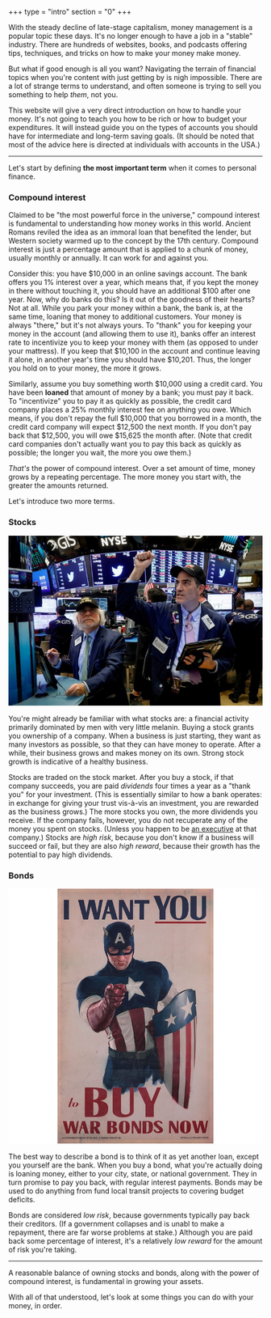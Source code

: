 +++
type = "intro"
section = "0"
+++

With the steady decline of late-stage capitalism, money management is a popular topic these days. It's no longer enough to have a job in a "stable" industry. There are hundreds of websites, books, and podcasts offering tips, techniques, and tricks on how to make your money make money.

But what if good enough is all you want? Navigating the terrain of financial topics when you're content with just getting by is nigh impossible. There are a lot of strange terms to understand, and often someone is trying to sell you something to help _them_, not you.

This website will give a very direct introduction on how to handle your money. It's not going to teach you how to be rich or how to budget your expenditures. It will instead guide you on the types of accounts you should have for intermediate and long-term saving goals. (It should be noted that most of the advice here is directed at individuals with accounts in the USA.)

* * *

Let's start by defining **the most important term** when it comes to personal finance.

### Compound interest

Claimed to be "the most powerful force in the universe," compound interest is fundamental to understanding how money works in this world. Ancient Romans reviled the idea as an immoral loan that benefited the lender, but Western society warmed up to the concept by the 17th century. Compound interest is just a percentage amount that is applied to a chunk of money, usually monthly or annually. It can work for and against you.

Consider this: you have $10,000 in an online savings account. The bank offers you 1% interest over a year, which means that, if you kept the money in there without touching it, you should have <tooltip tooltip="1% of $10,000 is $100">an additional $100 after one year</tooltip>. Now, why do banks do this? Is it out of the goodness of their hearts? Not at all. While you park your money within a bank, the bank is, at the same time, loaning that money to additional customers. Your money is always "there," but it's not always yours. To "thank" you for keeping your money in the account (and allowing them to use it), banks offer an interest rate to incentivize you to keep your money with them (as opposed to under your mattress). If you keep that $10,100 in the account and continue leaving it alone, in another year's time you should have <tooltip tooltip="1% of $10,100 is $101">$10,201</tooltip>. Thus, the longer you hold on to your money, the more it grows.

Similarly, assume you buy something worth $10,000 using a credit card. You have been **loaned** that amount of money by a bank; you must pay it back. To "incentivize" you to pay it as quickly as possible, the credit card company places a 25% monthly interest fee on anything you owe. Which means, if you don't repay the full $10,000 that you borrowed in a month, the credit card company will expect <tooltip tooltip="25% of $10,000 is $12,500">$12,500 the next month</tooltip>. If you don't pay back that $12,500, you will owe <tooltip tooltip="25% of $12,500 is $3,125">$15,625 the month after</tooltip>. (Note that credit card companies don't actually want you to pay this back as quickly as possible; the longer you wait, the more you owe them.)

_That's_ the power of compound interest. Over a set amount of time, money grows by a repeating percentage. The more money you start with, the greater the amounts returned.

Let's introduce two more terms.

### Stocks

![Men trading stocks](stocks.jpg)

You're might already be familiar with what stocks are: a financial activity primarily dominated by men with very little melanin. Buying a stock grants you ownership of a company. When a business is just starting, they want as many investors as possible, so that they can have money to operate. After a while, their business grows and makes money on its own. Strong stock growth is indicative of a healthy business.

Stocks are traded on the stock market. After you buy a stock, if that company succeeds, you are paid _dividends_ four times a year as a "thank you" for your investment. (This is essentially similar to how a bank operates: in exchange for giving your trust vis-à-vis an investment, you are rewarded as the business grows.) The more stocks you own, the more dividends you receive. If the company fails, however, you do not recuperate any of the money you spent on stocks. (Unless you happen to be [an executive](https://www.theguardian.com/commentisfree/2013/aug/28/highest-paid-ceos-bailed-out-recession) at that company.) Stocks are _high risk_, because you don't know if a business will succeed or fail, but they are also _high reward_, because their growth has the potential to pay high dividends.

### Bonds

![Captain America urging you to buy war bonds](bonds.jpg)

The best way to describe a bond is to think of it as yet another loan, except you yourself are the bank. When you buy a bond, what you're actually doing is loaning money, either to your city, state, or national government. They in turn promise to pay you back, with regular interest payments. Bonds may be used to do anything from fund local transit projects to covering budget deficits.

Bonds are considered _low risk_, because governments typically pay back their creditors. (If a government collapses and is unabl to make a repayment, there are far worse problems at stake.) Although you are paid back some percentage of interest, it's a relatively _low reward_ for the amount of risk you're taking.

* * *

A reasonable balance of owning stocks and bonds, along with the power of compound interest, is fundamental in growing your assets.

With all of that understood, let's look at some things you can do with your money, in order.
